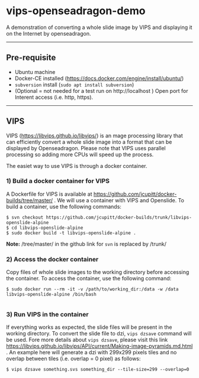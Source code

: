 # vips-openseadragon-demo
A demonstration of converting a whole slide image by VIPS and displaying it on the Internet by openseadragon.

***
## Pre-requisite
- Ubuntu machine
- Docker-CE installed (https://docs.docker.com/engine/install/ubuntu/)
- `subversion` install (`sudo apt install subversion`)
- (Optional = not needed for a test run on http://localhost ) Open port for Interent access (i.e. http, https). 

***
## VIPS
VIPS (https://libvips.github.io/libvips/) is an mage processing library that can efficiently convert a whole slide image into a format that can be displayed by Openseadragon. Please note that VIPS uses parallel processing so adding more CPUs will speed up the process. 

The easiet way to use VIPS is through a docker container.

### 1) Build a docker container for VIPS
A Dockerfile for VIPS is available at https://github.com/jcupitt/docker-builds/tree/master/ . We will use a container with VIPS and Openslide. To build a container, use the following commands:

```
$ svn checkout https://github.com/jcupitt/docker-builds/trunk/libvips-openslide-alpine
$ cd libvips-openslide-alpine
$ sudo docker build -t libvips-openslide-alpine .
```
**Note:** /tree/master/ in the github link for `svn` is replaced by /trunk/

### 2) Access the docker container
Copy files of whole slide images to the working directory before accessing the container. To access the container, use the following command:
```
$ sudo docker run --rm -it -v /path/to/working_dir:/data -w /data libvips-openslide-alpine /bin/bash
 
```
### 3) Run VIPS in the container
If everything works as expected, the slide files will be present in the working directory. To convert the slide file to dzi, `vips dzsave` command will be used. Fore more details about `vips dzsave`, please visit this link https://libvips.github.io/libvips/API/current/Making-image-pyramids.md.html . An example here will generate a dzi with 299x299 pixels tiles and no overlap between tiles (i.e. overlap = 0 pixel) as follows:
```
$ vips dzsave something.svs something_dir --tile-size=299 --overlap=0
```
